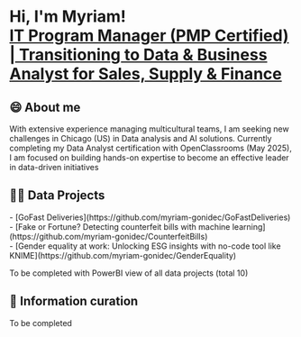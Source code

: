 <h1>Hi, I'm Myriam! <br/><a href="https://www.linkedin.com/in/myriam-gonidec-chin-26a0464/">IT Program Manager (PMP Certified) | Transitioning to Data & Business Analyst for Sales, Supply & Finance </a>

<h2>😄 About me</h2>
With extensive experience managing multicultural teams, I am seeking new challenges in Chicago (US) in Data analysis and AI solutions. Currently completing my Data Analyst certification with OpenClassrooms (May 2025), I am focused on building hands-on expertise to become an effective leader in data-driven initiatives

<h2>👨‍💻 Data Projects</h2>
  - [GoFast Deliveries](https://github.com/myriam-gonidec/GoFastDeliveries)<br/>
  - [Fake or Fortune? Detecting counterfeit bills with machine learning](https://github.com/myriam-gonidec/CounterfeitBills)<br/>
  - [Gender equality at work: Unlocking ESG insights with no-code tool like KNIME](https://github.com/myriam-gonidec/GenderEquality)<br/>


To be completed with PowerBI view of all data projects (total 10)

<h2>🌱 Information curation</h2>
To be completed

<!--
Here are some ideas to get you started:

- 🔭 I’m currently working on ...
- 🌱 I’m currently learning ...
- 👯 I’m looking to collaborate on ...
- 🤔 I’m looking for help with ...
- 💬 Ask me about ...
- 📫 How to reach me: ...
- 😄 Pronouns: ...
- ⚡ Fun fact: ...
- ✨ 
-->
